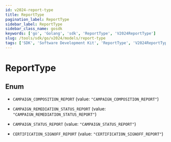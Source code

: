 ```yaml
---
id: v2024-report-type
title: ReportType
pagination_label: ReportType
sidebar_label: ReportType
sidebar_class_name: gosdk
keywords: ['go', 'Golang', 'sdk', 'ReportType', 'V2024ReportType'] 
slug: /tools/sdk/go/v2024/models/report-type
tags: ['SDK', 'Software Development Kit', 'ReportType', 'V2024ReportType']
---
```


# ReportType

## Enum


* `CAMPAIGN_COMPOSITION_REPORT` (value: `"CAMPAIGN_COMPOSITION_REPORT"`)

* `CAMPAIGN_REMEDIATION_STATUS_REPORT` (value: `"CAMPAIGN_REMEDIATION_STATUS_REPORT"`)

* `CAMPAIGN_STATUS_REPORT` (value: `"CAMPAIGN_STATUS_REPORT"`)

* `CERTIFICATION_SIGNOFF_REPORT` (value: `"CERTIFICATION_SIGNOFF_REPORT"`)


